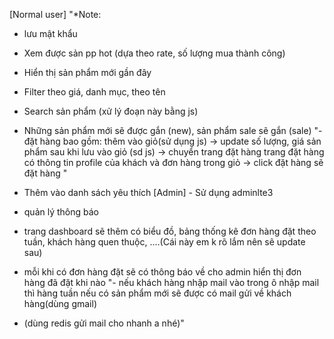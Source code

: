 [Normal user] 	"*Note: 
-  lưu mật khẩu	
- Xem được sản pp hot (dựa theo rate, số lượng mua thành công)	
- Hiển thị sản phẩm mới gần đây 	
- Filter theo giá, danh mục, theo tên	
- Search sản phẩm (xử lý đoạn này bằng js)	
	
- Những sản phẩm mới sẽ được gắn (new), sản phẩm sale sẽ gắn (sale)	
"- đặt hàng bao gồm: thêm vào giỏ(sử dụng js) -> update số lượng, giá sản phẩm sau khi lưu vào giỏ (sd js) 
-> chuyển trang đặt hàng trang đặt hàng có thông tin profile của khách và đơn hàng trong giỏ -> click đặt hàng sẽ đặt hàng
"	

-  Thêm vào danh sách yêu thích	
[Admin]  - Sử dụng adminlte3	
	
- quản lý thông báo	
- trang dashboard sẽ thêm có biểu đồ, bảng thống kê đơn hàng đặt theo tuần, khách hàng quen thuộc, ....(Cái này em k rõ lắm nên sẽ update sau)	
- mỗi khi có đơn hàng đặt sẽ có thông báo về cho admin hiển thị đơn hàng đã đặt khi nào	
"- nếu khách hàng nhập mail vào trong ô nhập mail thì hàng tuần nếu có sản phẩm mới sẽ được có mail gửi về khách hàng(dùng gmail)
 - (dùng redis gửi mail cho nhanh a nhé)"		


